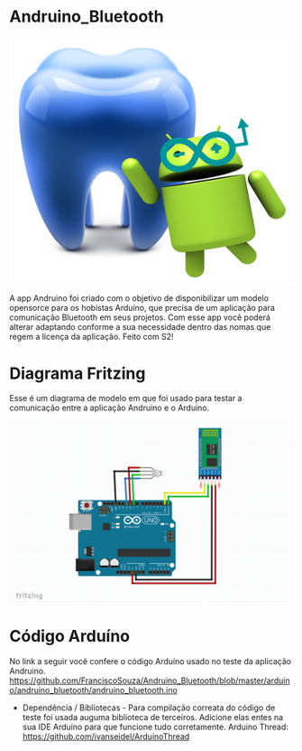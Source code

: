 # Andruino_Bluetooth

![](https://github.com/FranciscoSouza/Andruino_Bluetooth/blob/master/img/logo.png)

A app Andruino foi criado com o objetivo de disponibilizar um modelo opensorce para os hobistas Arduíno, que precisa de um aplicação para comunicação Bluetooth em seus projetos. Com esse app você poderá alterar adaptando conforme a sua necessidade dentro das nomas que regem a licença da aplicação. Feito com S2!

# Diagrama Fritzing
Esse é um diagrama de modelo em que foi usado para testar a comunicação entre a aplicação Andruino e o Arduino.

![](https://github.com/FranciscoSouza/Andruino_Bluetooth/blob/master/img/andruino_bluetooth_fritzing.png)

# Código Arduíno

No link a seguir você confere o código Arduíno usado no teste da aplicação Andruino.
https://github.com/FranciscoSouza/Andruino_Bluetooth/blob/master/arduino/andruino_bluetooth/andruino_bluetooth.ino

- Dependência / Bibliotecas - Para compilação correata do código de teste foi usada auguma biblioteca de terceiros. Adicione elas entes na sua IDE Arduíno para que funcione tudo corretamente.
Arduino Thread: https://github.com/ivanseidel/ArduinoThread
